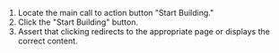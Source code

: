 1. Locate the main call to action button "Start Building."
2. Click the "Start Building" button.
3. Assert that clicking redirects to the appropriate page or displays the correct content.
